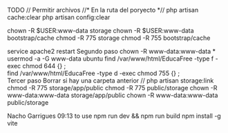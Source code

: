 TODO // Permitir archivos
//* En la ruta del poryecto *//
php artisan cache:clear
php artisan config:clear

chown -R $USER:www-data storage
chown -R $USER:www-data bootstrap/cache
chmod -R 775 storage
chmod -R 755 bootstrap/cache

service apache2 restart
Segundo paso
chown -R www-data:www-data *
usermod -a -G www-data ubuntu
find /var/www/html/EducaFree -type f -exec chmod 644 {} \;   
find /var/www/html/EducaFree -type d -exec chmod 755 {} \;   
Tercer paso
Borrar si hay una carpeta anterior //
php artisan storage:link
chmod -R 775 storage/app/public
chmod -R 775 public/storage
chown -R www-data:www-data storage/app/public
chown -R www-data:www-data public/storage



Nacho Garrigues
  09:13
to use npm run dev && npm run build
npm install -g vite
